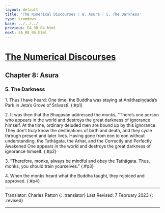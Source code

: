 ```yaml
---
layout: default
title: 'The Numerical Discourses | 8. Asura | 5. The Darkness'
type: kramdown
base: ../../../
previous: EA_08_04.html
next: EA_08_06.html
---
```


# [The Numerical Discourses](../index.html)
## Chapter 8: Asura
### 5. The Darkness

1\. Thus I have heard: One time, the Buddha was staying at Anāthapiṇḍada’s Park in Jeta’s Grove of Śrāvastī.
{:#p1}

2\. It was then that the Bhagavān addressed the monks, “There’s one person who appears in the world and destroys the great darkness of ignorance himself. At the time, ordinary deluded men are bound up by this ignorance. They don’t truly know the destinations of birth and death, and they cycle through present and later lives. Having gone from eon to eon without understanding, the Tathāgata, the Arhat, and the Correctly and Perfectly Awakened One appears in the world and destroys the great darkness of ignorance himself.
{:#p2}

3\. “Therefore, monks, always be mindful and obey the Tathāgata. Thus, monks, you should train yourselves.”
{:#p3}

4\. When the monks heard what the Buddha taught, they rejoiced and approved.
{:#p4}

---

Translator: Charles Patton
{: .translator}
Last Revised: 7 February 2023
{: .revised}

---